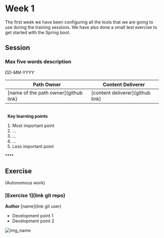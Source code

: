 # Week 1
The first week we have been configuring all the tools that we are going to use during the training sessions.
We have also done a small test exercise to get started with the Spring boot.

## Session
### Max five words description

*DD-MM-YYYY*

<!-- (Do not change the line below!!!) -->
| **Path Owner** | **Content Deliverer** | 
| --- | --- | 
| [name of the path owner](github link) | [content deliverer](github link) | \ 

\
&nbsp; <!-- (Do not change this and above line PLEASE!!!) -->
**Key learning points** <!-- (Do not change this line!!!) -->
1. Most important point
2. ...
3. ...
4. ...
5. Less important point

**** <!-- (Delete this comment and just leave the 4 *) -->

## Exercise
(Autonomous work) <!-- Comment wheter if it is autonomous or group work -->
<Statement>
### [Exercise 1](link git repo)
**Author** [name](link git user)
- Development point 1
- Development point 2

 ![img_name](assets/img_name.jpg)  

